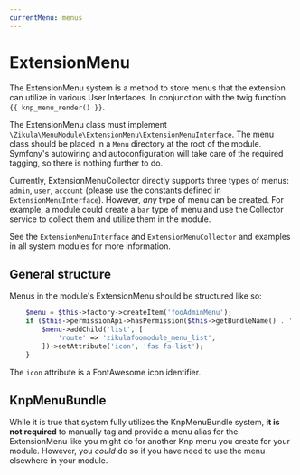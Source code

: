 ```yaml
---
currentMenu: menus
---
```

# ExtensionMenu

The ExtensionMenu system is a method to store menus that the extension can utilize in various User Interfaces.
In conjunction with the twig function `{{ knp_menu_render() }}`.

The ExtensionMenu class must implement `\Zikula\MenuModule\ExtensionMenu\ExtensionMenuInterface`. The menu class should
be placed in a `Menu` directory at the root of the module. Symfony's autowiring and autoconfiguration will take care
of the required tagging, so there is nothing further to do.

Currently, ExtensionMenuCollector directly supports three types of menus: `admin`, `user`, `account` (please use the
constants defined in `ExtensionMenuInterface`). However, *any*
type of menu can be created. For example, a module could create a `bar` type of menu and use the Collector service to 
collect them and utilize them in the module.

See the `ExtensionMenuInterface` and `ExtensionMenuCollector` and examples in all system modules for more information.

## General structure

Menus in the module's ExtensionMenu should be structured like so:

```php
    $menu = $this->factory->createItem('fooAdminMenu');
    if ($this->permissionApi->hasPermission($this->getBundleName() . '::', '::', ACCESS_ADMIN)) {
        $menu->addChild('list', [
            'route' => 'zikulafoomodule_menu_list',
        ])->setAttribute('icon', 'fas fa-list');
    }
```

The `icon` attribute is a FontAwesome icon identifier. 

## KnpMenuBundle

While it is true that system fully utilizes the KnpMenuBundle system, **it is not required** to manually tag and provide 
a menu alias for the ExtensionMenu like you might do for another Knp menu you create for your module. However, you
_could_ do so if you have need to use the menu elsewhere in your module.
